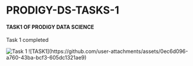 <h1> PRODIGY-DS-TASKS-1</h1>
<h4>TASK1 OF PRODIGY DATA SCIENCE</h4>
<p>Task 1 completed </p>
<img
  src=""C:\Users\USER\Pictures\Camera Roll\TASK1.png""
  alt="Task 1"
  title="Optional title"
  style="display: inline-block; margin: 0 auto; max-width: 300px">
![TASK1](https://github.com/user-attachments/assets/0ec6d096-a760-43ba-bcf3-605dc1321ae9)

